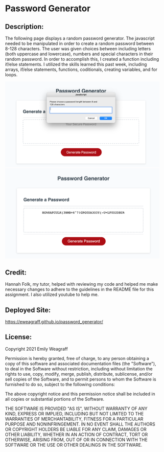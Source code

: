 # Password Generator

## Description:

The following page displays a random password generator. The javascript needed to be manipulated in order to create a random password between 8-128 characters. The user was given choices between including letters (both uppercase and lowercase), numbers and special characters in their random password. In order to accomplish this, I created a function including if/else statements. I utilized the skills learned this past week, including arrays, if/else statements, functions, coditionals, creating variables, and for loops.

![Screenshot of prompt, choose password length](assets/images/password_generator.png)
![Screenshot of random generated password](assets/images/password.png)

## Credit:

Hannah Folk, my tutor, helped with reviewing my code and helped me make necessary changes to adhere to the guidelines in the README file for this assignment. I also utilized youtube to help me.

## Deployed Site:

https://eweagraff.github.io/password_generator/

## License:

Copyright 2021 Emily Weagraff

Permission is hereby granted, free of charge, to any person obtaining a copy of this software and associated documentation files (the "Software"), to deal in the Software without restriction, including without limitation the rights to use, copy, modify, merge, publish, distribute, sublicense, and/or sell copies of the Software, and to permit persons to whom the Software is furnished to do so, subject to the following conditions:

The above copyright notice and this permission notice shall be included in all copies or substantial portions of the Software.

THE SOFTWARE IS PROVIDED "AS IS", WITHOUT WARRANTY OF ANY KIND, EXPRESS OR IMPLIED, INCLUDING BUT NOT LIMITED TO THE WARRANTIES OF MERCHANTABILITY, FITNESS FOR A PARTICULAR PURPOSE AND NONINFRINGEMENT. IN NO EVENT SHALL THE AUTHORS OR COPYRIGHT HOLDERS BE LIABLE FOR ANY CLAIM, DAMAGES OR OTHER LIABILITY, WHETHER IN AN ACTION OF CONTRACT, TORT OR OTHERWISE, ARISING FROM, OUT OF OR IN CONNECTION WITH THE SOFTWARE OR THE USE OR OTHER DEALINGS IN THE SOFTWARE.
